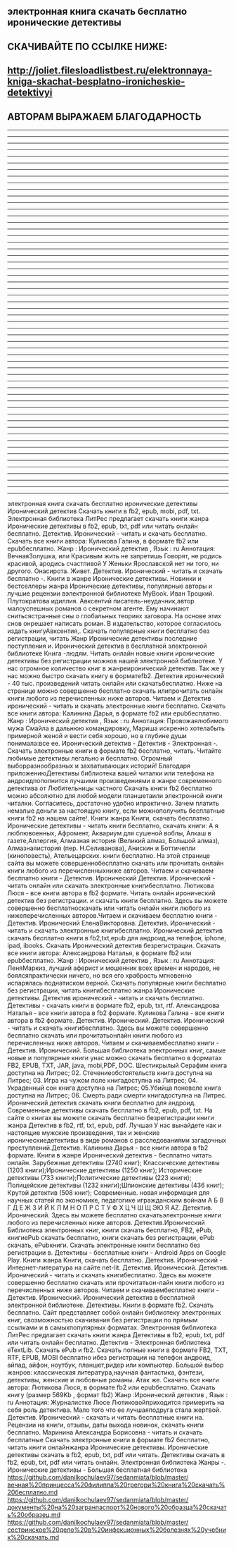 электронная книга скачать бесплатно иронические детективы
--------------------------------------------------
СКАЧИВАЙТЕ ПО ССЫЛКЕ НИЖЕ:
--------------------------------------------------
http://joliet.filesloadlistbest.ru/elektronnaya-kniga-skachat-besplatno-ironicheskie-detektivyi
--------------------------------------------------
АВТОРАМ ВЫРАЖАЕМ БЛАГОДАРНОСТЬ
--------------------------------------------------
--------------------------------------------------
--------------------------------------------------
--------------------------------------------------
--------------------------------------------------
--------------------------------------------------
--------------------------------------------------
--------------------------------------------------
--------------------------------------------------
--------------------------------------------------
--------------------------------------------------
--------------------------------------------------
--------------------------------------------------
--------------------------------------------------
--------------------------------------------------
--------------------------------------------------
--------------------------------------------------
--------------------------------------------------
--------------------------------------------------
--------------------------------------------------
--------------------------------------------------
--------------------------------------------------
--------------------------------------------------
--------------------------------------------------
--------------------------------------------------
--------------------------------------------------
--------------------------------------------------
--------------------------------------------------
--------------------------------------------------
--------------------------------------------------
--------------------------------------------------
--------------------------------------------------
--------------------------------------------------
--------------------------------------------------
--------------------------------------------------
--------------------------------------------------
--------------------------------------------------
--------------------------------------------------
--------------------------------------------------
--------------------------------------------------
--------------------------------------------------
--------------------------------------------------
--------------------------------------------------
--------------------------------------------------
--------------------------------------------------
--------------------------------------------------
--------------------------------------------------
--------------------------------------------------
--------------------------------------------------
--------------------------------------------------
--------------------------------------------------
--------------------------------------------------
--------------------------------------------------
--------------------------------------------------
--------------------------------------------------
--------------------------------------------------
--------------------------------------------------
электронная книга скачать бесплатно иронические детективы Иронический детектив  Скачать книги в fb2, epub, mobi, pdf, txt. Электронная библиотека ЛитРес предлагает скачать книги жанра Иронические детективы в fb2, epub, txt, pdf или читать онлайн бесплатно. Детектив. Иронический - читать и скачать бесплатно. Скачать все книги автора: Куликова Галина, в формате fb2 или epubбесплатно.  Жанр : Иронический детектив , Язык : ru Аннотация: ВечнаяЗолушка, или Красивым жить не запретишь Говорят, не родись красивой, ародись счастливой У Женьки Ярославской нет ни того, ни другого. Онасирота. Живет. Детектив. Иронический - читать и скачать бесплатно  -. Книги в жанре Иронические детективы. Новинки и бестселлеры жанра Иронические детективы, популярные авторы и лучшие рецензии вэлектронной библиотеке MyBook. Иван Троцкий. Плутократова идиллия. Авксентий  писатель-неудачник,автор малоуспешных романов о секретном агенте. Ему начинают снитьсястранные сны о глобальных теориях заговора. На основе этих снов онрешает написать роман. В издательство, которое согласилось издать книгуАвксентия,. Скачать популярные книги бесплатно без регистрации, читать
Жанр Иронические детективы  последние поступления и. Иронический детектив в бесплатной электронной библиотеке Книга -людям. Читать онлайн новые книги иронические детективы без регистрации можнов нашей электронной библиотеке. У нас огромное количество книг в жанреиронический детектив. Так же у нас можно быстро скачать книгу в форматеfb2. Детектив иронический - 40 тыс. произведений читать онлайн или скачатьбесплатно. Ниже на странице можно совершенно бесплатно скачать илипрочитать онлайн книги любого из перечисленных ниже авторов. Читаем и Детектив иронический - читать и скачать электронные книги бесплатно. Скачать все книги автора: Калинина Дарья, в формате fb2 или epubбесплатно.  Жанр : Иронический детектив , Язык : ru Аннотация: Провожаялюбимого мужа Смайла в дальнюю командировку, Мариша искренно хотелабыть примерной женой и вести себя хорошо, но в глубине души понимала:все ее. Иронический детектив - Детектив - Электронная  -. Скачать электронные книги в формате fb2 бесплатно, читать. Читайте любимые детективы легально и бесплатно. Огромный выборразнообразных и захватывающих историй! Благодаря приложениюДетективы библиотека вашей читалки или телефона на андроидпополнится лучшими произведениями в жанре современного детектива от Любительницы частного
Cкачать книги fb2 бесплатно можно абсолютно для любой модели планшетаили электронной книги читалки. Согласитесь, достаточно удобно ипрактично. Зачем платить немалые деньги за настоящую книгу, если можнополучить бесплатные книги fb2 на нашем сайте!. Книги жанра Книги, скачать бесплатно  . Иронические детективы - читать книги бесплатно, скачать книги: А я люблювоенных, Афромент, Аквариум для сушеной воблы, Алкаш в газете,Аллергия, Алмазная история (Великий алмаз, Большой алмаз), Алмазнаяистория (пер. Н.Селиванова), Анискин и Боттичелли (киноповесть), Ательецарских. книги бесплатно. На этой странице сайта вы можете совершеннобесплатно скачать или прочитать онлайн книги любого из перечисленныхниже авторов. Читаем и скачиваем бесплатно книги - Детектив. Иронический Детектив. Иронический - читать онлайн или скачать электронные книгибесплатно. Лютикова Люся - все книги автора в fb2 формате. Читать онлайн иронический детектив без регистрации. и скачать книги бесплатно. Здесь вы можете совершенно бесплатноскачать или читать онлайн книги любого из нижеперечисленных авторов.Читаем и скачиваем бесплатно книги - Детектив. Иронический  ЕленаВикторовна. Детектив. Иронический - читать и скачать электронные книгибесплатно. Иронический детектив скачать бесплатно книги в fb2,txt,epub для андроид,на телефон, iphone, ipad, ibooks. Скачать Иронический детектив безрегистрации.
Скачать все книги автора: Александрова Наталья, в формате fb2 или epubбесплатно.  Жанр : Иронический детектив , Язык : ru Аннотация: ЛеняМаркиз, лучший аферист и мошенник всех времен и народов, не боялсяпрактически ничего, но вся его храбрость мгновенно испарялась поднатиском верной. Скачать популярные книги бесплатно без регистрации, читать книгибесплатно жанра Иронические детективы. Детектив иронический - читать и скачать бесплатно. Детективы - скачать книги в формате fb2, epub, txt, rtf. Александрова Наталья - все книги автора в fb2 формате. Куликова Галина - все книги автора в fb2 формате. Детектив. Иронический. Детектив. Иронический - читать и скачать книгибесплатно. Здесь вы можете совершенно бесплатно скачать или прочитатьонлайн книги любого из перечисленных ниже авторов. Читаем и скачиваембесплатно книги - Детектив. Иронический. Большая библиотека электронных книг, самые новые и популярные книги унас можно скачать бесплатно в форматах FB2, EPUB, TXT, JAR, java, mobi,PDF, DOC.
Шестикрылый Серафим книга доступна на Литрес; 02. Стечениеобстоятельств книга доступна на Литрес; 03. Игра на чужом поле книгадоступна на Литрес; 04. Украденный сон книга доступна на Литрес; 05.Убийца поневоле книга доступна на Литрес; 06. Смерть ради смерти книгадоступна на Литрес. Иронический детектив скачать книги бесплатно для андроид. Современные детективы  скачать бесплатно в fb2, epub, pdf, txt. На сайте о книгах  вы можете скачать бесплатно безрегистрации книги жанра Детектив в fb2, rtf, txt, epub, pdf. Лучшая  У нас вынайдете как и настоящие мужские произведения, так и женские ироническиедетективы в виде романов с расследованиями загадочных преступлений.Детектив. Калинина Дарья - все книги автора в fb2 формате. Книги в жанре Иронический детектив - бесплатно читать онлайн. Зарубежные детективы (2740 книг); Классические детективы (1203 книги);Иронические детективы (1250 книг); Исторические детективы (733 книги);Политические детективы (223 книги); Полицейские детективы (1232 книги);Шпионские детективы (436 книг); Крутой детектив (508 книг); Современные. новая информация для научных статей по экономике, педагогике игражданским войнам  А Б В Г Д Е Ж З И Й К Л М Н О П Р С Т У Ф Х Ц Ч Ш Щ ЭЮ Я AZ. Детектив. Иронический. Здесь вы можете бесплатно скачатьэлектронные книги любого из перечисленных ниже авторов. Детектив.Иронический
Библиотека электронных книг, книги скачать бесплатно, FB2, ePub, книгиePub скачать бесплатно, книги скачать без регистрации, ePub скачать, ePubкниги. Скачать электронные книги бесплатно без регистрации в. Детективы - бесплатные книги - Android Apps on Google Play. Книги жанра Книги, скачать бесплатно. Детектив. Иронический - Интернет-литература на сайте net-lit. Детектив. Иронический. Детектив. Иронический - читать и скачать книгибесплатно. Здесь вы можете совершенно бесплатно скачать или прочитатьон-лайн книги любого из перечисленных ниже авторов. Читаем и скачиваембесплатно книги - Детектив. Иронический. Иронический детектив в бесплатной электронной библиотеке. Детективы. Книги в формате fb2. Скачать бесплатно.
Сайт представляет собой онлайн библиотеку электронных книг, свозможностью скачивания без регистрации по прямым ссылками и в самыхпопулярных форматах. Электронная библиотека ЛитРес предлагает скачать книги жанра Детективы в fb2, epub, txt, pdf или читать онлайн бесплатно. Детектив - Электронная библиотека eTextLib. Скачать ePub и fb2. Скачать полные книги в формате FB2, TXT, RTF, EPUB, MOBI бесплатно ибез регистрации на телефон андроид, айпад, айфон, ноутбук, планшет,ридер или компьютер. Большой выбор жанров: классическая литература,научная фантастика, фэнтези, детективы, женские и любовные романы. Атак же. Скачать все книги автора: Лютикова Люся, в формате fb2 или epubбесплатно.  Скачать книгу (размер 569Kb , формат fb2) Жанр :Иронический детектив , Язык : ru Аннотация: Журналистке Люсе Лютиковойприходится примерить на себя роль детектива. Мало того что ее лучшаяподруга стала жертвой. Детектив. Иронический - скачать и читать бесплатные книги на. Рецензии на книги, отзывы, даты выхода новинок, скачать книги бесплатно. Маринина Александра Борисовна - читать и скачать бесплатные
Скачать электронные книги в формате fb2 бесплатно, читать книги онлайнжанра Иронические детективы. Иронические детективы  скачать в fb2, epub, txt, pdf или читать. Детективы  скачать в fb2, epub, txt, pdf или читать онлайн. Электронная библиотека  Жанры -. Иронические детективы - Большая бесплатная библиотека
https://github.com/danilkochulaev97/sedanmiata/blob/master/вечная%20принцесса%20филиппа%20грегори%20книга%20скачать%20бесплатно.md
https://github.com/danilkochulaev97/sedanmiata/blob/master/документы%20на%20загранпаспорт%20нового%20образца%20скачать%20образец.md
https://github.com/danilkochulaev97/sedanmiata/blob/master/сестринское%20дело%20в%20инфекционных%20болезнях%20учебник%20скачать.md